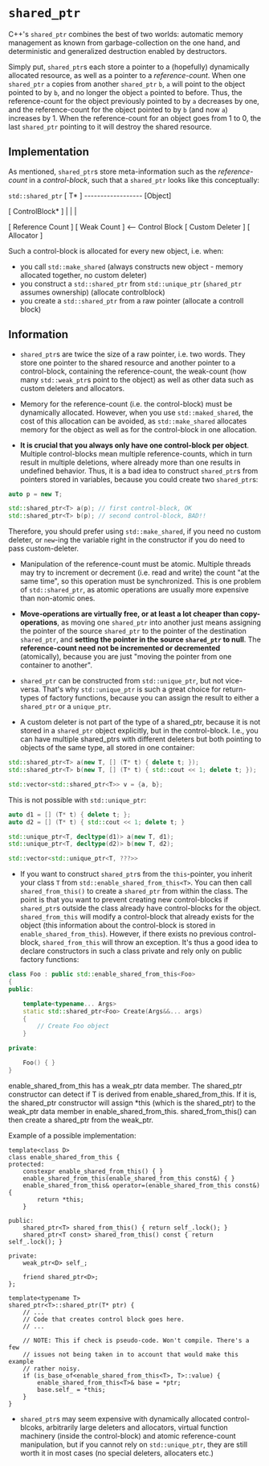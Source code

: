 # `shared_ptr`

C++'s `shared_ptr` combines the best of two worlds: automatic memory management as known from garbage-collection on the one hand, and deterministic and generalized destruction enabled by destructors.

Simply put, `shared_ptr`s each store a pointer to a (hopefully) dynamically allocated resource, as well as a pointer to a *reference-count*. When one `shared_ptr` `a` copies from another `shared_ptr` `b`, `a` will point to the object pointed to by `b`, and no longer the object `a` pointed to before. Thus, the reference-count for the object previously pointed to by `a` decreases by one, and the reference-count for the object pointed to by `b` (and now `a`) increases by 1. When the reference-count for an object goes from 1 to 0, the last `shared_ptr` pointing to it will destroy the shared resource.

## Implementation

As mentioned, `shared_ptr`s store meta-information such as the *reference-count* in a *control-block*, such that a `shared_ptr` looks like this conceptually:

`std::shared_ptr`
[ T* ] ------------------ [Object]


[ ControlBlock* ]
    |
    |
    |

[ Reference Count ]
[ Weak Count      ]  <-- Control Block
[ Custom Deleter  ]
[ Allocator       ]

Such a control-block is allocated for every new object, i.e. when:

* you call `std::make_shared` (always constructs new object - memory allocated together, no custom deleter)
* you construct a `std::shared_ptr` from `std::unique_ptr` (`shared_ptr` assumes ownership) (allocate controlblock)
* you create a `std::shared_ptr` from a raw pointer (allocate a controll block)

## Information

* `shared_ptr`s are twice the size of a raw pointer, i.e. two words. They store one pointer to the shared resource and another pointer to a control-block, containing the reference-count, the weak-count (how many `std::weak_ptr`s point to the object) as well as other data such as custom deleters and allocators.

* Memory for the reference-count (i.e. the control-block) must be dynamically allocated. However, when you use `std::maked_shared`, the cost of this allocation can be avoided, as `std::make_shared` allocates memory for the object as well as for the control-block in one allocation.


* **It is crucial that you always only have one control-block per object**. Multiple control-blocks mean multiple reference-counts, which in turn result in multiple deletions, where already more than one results in undefined behavior. Thus, it is a bad idea to construct `shared_ptr`s from pointers stored in variables, because you could create two `shared_ptr`s:

```C++
auto p = new T;

std::shared_ptr<T> a(p); // first control-block, OK
std::shared_ptr<T> b(p); // second control-block, BAD!!
```

Therefore, you should prefer using `std::make_shared`, if you need no custom deleter, or `new`-ing the variable right in the constructor if you do need to pass custom-deleter.

* Manipulation of the reference-count must be atomic. Multiple threads may try to increment or decrement (i.e. read and write) the count "at the same time", so this operation must be synchronized. This is one problem of `std::shared_ptr`, as atomic operations are usually more expensive than non-atomic ones.

* **Move-operations are virtually free, or at least a lot cheaper than copy-operations**, as moving one `shared_ptr` into another just means assigning the pointer of the source `shared_ptr` to the pointer of the destination `shared_ptr`, and **setting the pointer in the source `shared_ptr` to null**. The **reference-count need not be incremented or decremented** (atomically), because you are just "moving the pointer from one container to another".

* `shared_ptr` can be constructed from `std::unique_ptr`, but not vice-versa. That's why `std::unique_ptr` is such a great choice for return-types of factory functions, because you can assign the result to either a `shared_ptr` or a `unique_ptr`.

* A custom deleter is not part of the type of a shared_ptr, because it is not stored in a `shared_ptr` object explicitly, but in the control-block. I.e., you can have multiple shared_ptrs with different deleters but both pointing to objects of the same type, all stored in one container:

```C++
std::shared_ptr<T> a(new T, [] (T* t) { delete t; });
std::shared_ptr<T> b(new T, [] (T* t) { std::cout << 1; delete t; });

std::vector<std::shared_ptr<T>> v = {a, b};
```

This is not possible with `std::unique_ptr`:

```C++
auto d1 = [] (T* t) { delete t; };
auto d2 = [] (T* t) { std::cout << 1; delete t; }

std::unique_ptr<T, decltype(d1)> a(new T, d1);
std::unique_ptr<T, decltype(d2)> b(new T, d2);

std::vector<std::unique_ptr<T, ???>>
```


* If you want to construct `shared_ptr`s from the `this`-pointer, you inherit your class `T` from `std::enable_shared_from_this<T>`. You can then call `shared_from_this()` to create a `shared_ptr` from within the class. The point is that you want to prevent creating new control-blocks if `shared_ptr`s outside the class already have control-blocks for the object. `shared_from_this` will modify a control-block that already exists for the object (this information about the control-block is stored in `enable_shared_from_this`). However, if there exists no previous control-block, `shared_from_this` will throw an exception. It's thus a good idea to declare constructors in such a class private and rely only on public factory functions:

```C++
class Foo : public std::enable_shared_from_this<Foo>
{
public:

	template<typename... Args>
	static std::shared_ptr<Foo> Create(Args&&... args)
	{
		// Create Foo object
	}

private:

	Foo() { }
}
```

enable_shared_from_this<T> has a weak_ptr<T> data member. The shared_ptr<T> constructor can detect if T is derived from enable_shared_from_this<T>. If it is, the shared_ptr<T> constructor will assign *this (which is the shared_ptr<T>) to the weak_ptr data member in enable_shared_from_this<T>. shared_from_this() can then create a shared_ptr<T> from the weak_ptr<T>.

Example of a possible implementation:
```
template<class D>
class enable_shared_from_this {
protected:
    constexpr enable_shared_from_this() { }
    enable_shared_from_this(enable_shared_from_this const&) { }
    enable_shared_from_this& operator=(enable_shared_from_this const&) {
        return *this;
    }

public:
    shared_ptr<T> shared_from_this() { return self_.lock(); }
    shared_ptr<T const> shared_from_this() const { return self_.lock(); }

private:
    weak_ptr<D> self_;

    friend shared_ptr<D>;
};

template<typename T>
shared_ptr<T>::shared_ptr(T* ptr) {
    // ...
    // Code that creates control block goes here.
    // ...

    // NOTE: This if check is pseudo-code. Won't compile. There's a few
    // issues not being taken in to account that would make this example
    // rather noisy.
    if (is_base_of<enable_shared_from_this<T>, T>::value) {
        enable_shared_from_this<T>& base = *ptr;
        base.self_ = *this;
    }
}
```

* `shared_ptr`s may seem expensive with dynamically allocated control-blcoks, arbitrarily large deleters and allocators, virtual function machinery (inside the control-block) and atomic reference-count manipulation, but if you cannot rely on `std::unique_ptr`, they are still worth it in most cases (no special deleters, allocaters etc.)
